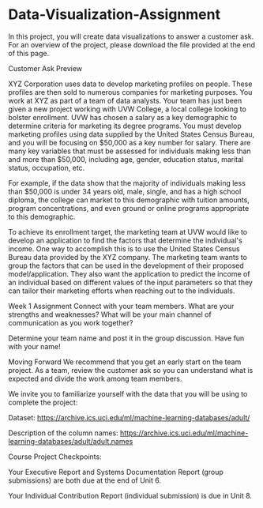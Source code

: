 # Data-Visualization-Assignment
In this project, you will create data visualizations to answer a customer ask. For an overview of the project, please download the file provided at the end of this page.

Customer Ask Preview

XYZ Corporation uses data to develop marketing profiles on people. These profiles are then sold to numerous companies for marketing purposes. You work at XYZ as part of a team of data analysts. Your team has just been given a new project working with UVW College, a local college looking to bolster enrollment. UVW has chosen a salary as a key demographic to determine criteria for marketing its degree programs. You must develop marketing profiles using data supplied by the United States Census Bureau, and you will be focusing on $50,000 as a key number for salary. There are many key variables that must be assessed for individuals making less than and more than $50,000, including age, gender, education status, marital status, occupation, etc.

For example, if the data show that the majority of individuals making less than $50,000 is under 34 years old, male, single, and has a high school diploma, the college can market to this demographic with tuition amounts, program concentrations, and even ground or online programs appropriate to this demographic.

To achieve its enrollment target, the marketing team at UVW would like to develop an application to find the factors that determine the individual's income. One way to accomplish this is to use the United States Census Bureau data provided by the XYZ company. The marketing team wants to group the factors that can be used in the development of their proposed model/application. They also want the application to predict the income of an individual based on different values of the input parameters so that they can tailor their marketing efforts when reaching out to the individuals.

Week 1 Assignment
Connect with your team members. What are your strengths and weaknesses? What will be your main channel of communication as you work together?

Determine your team name and post it in the group discussion. Have fun with your name!

Moving Forward
We recommend that you get an early start on the team project. As a team, review the customer ask so you can understand what is expected and divide the work among team members.

We invite you to familiarize yourself with the data that you will be using to complete the project:

Dataset: https://archive.ics.uci.edu/ml/machine-learning-databases/adult/

Description of the column names: https://archive.ics.uci.edu/ml/machine-learning-databases/adult/adult.names

Course Project Checkpoints:

Your Executive Report and Systems Documentation Report (group submissions) are both due at the end of Unit 6.

Your Individual Contribution Report (individual submission) is due in Unit 8.
